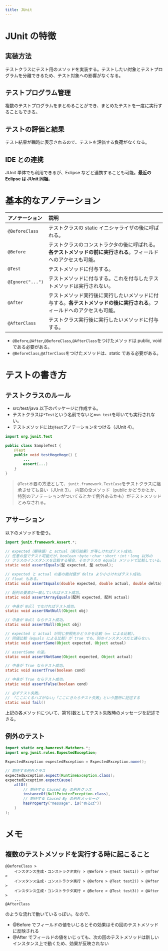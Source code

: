 ```yaml
---
title: JUnit
---
```


# JUnit の特徴

## 実装方法
テストクラスにテスト用のメソッドを実装する。テストしたい対象とテストプログラムを分離できるため、テスト対象への影響がなくなる。

## テストプログラム管理

複数のテストプログラムをまとめることができ、まとめたテストを一度に実行することもできる。

## テストの評価と結果

テスト結果が瞬時に表示されるので、テストを評価する負荷がなくなる。

## IDE との連携

JUnit 単体でも利用できるが、Eclipse などと連携することも可能。**最近の Eclipse は JUnit 同梱**。

# 基本的なアノテーション
|アノテーション|説明|
|:-|:-|
|`@BeforeClass`|テストクラスの static イニシャライザの後に呼ばれる。|
|`@Before`|テストクラスのコンストラクタの後に呼ばれる。**各テストメソッドの前に実行される**。フィールドへのアクセスも可能。|
|`@Test`|テストメソッドに付与する。|
|`@Ignore("...")`|テストメソッドに付与する。これを付与したテストメソッドは実行されない。|
|`@After`|テストメソッド実行後に実行したいメソッドに付与する。**各テストメソッドの後に実行される**。フィールドへのアクセスも可能。|
|`@AfterClass`|テストクラス実行後に実行したいメソッドに付与する。|

- `@Before`,`@After`,`@BeforeClass`,`@AfterClass`をつけたメソッドは public, void である必要がある。
- `@BeforeClass`,`@AfterClass`をつけたメソッドは、static である必要がある。

# テストの書き方

## テストクラスのルール

- src/test/java 以下のパッケージに作成する。
- テストクラスは`*Test`という名前でないと`mvn test`を叩いても実行されない。
- テストメソッドには`@Test`アノテーションをつける（JUnit 4）。

```java
import org.junit.Test

public class SampleTest {
	@Test
	public void testHogeHoge() {
		...
		assert(...)
	}
}
```

> `@Test`不要の方法として、`junit.framework.TestCase`をテストクラスに継承させても良い（JUnit 3）。
> 内部の全メソッド（public かどうかとか、特別のアノテーションがついてるとかで例外あるかも）がテストメソッドとみなされる。


## アサーション
以下のメソッドを使う。

```java
import junit.framework.Assert.*;

// expected（期待値）と actual（実行結果）が等しければテスト成功。
// 任意の型でテスト可能だが、boolean・byte・char・short・int・long 以外の
// クラスのインスタンスを比較する場合、そのクラスの equals メソッドで比較している。
static void assertEquals(型 expected, 型 actual);

// expected と actual の差の絶対値が delta より小さければテスト成功。
// float もある。
static void assertEquals(double expected, double actual, double delta);

// 配列の要素が一致していればテスト成功。
static void assertArrayEquals(配列 expected, 配列 actual)

// 中身が Null でなければテスト成功。
static void assertNotNull(Object obj)

// 中身が Null ならテスト成功。
static void assertNull(Object obj)

// expected と actual が同じ参照先かどうかを比較（== による比較）。
// 同値比較（equals による比較）が true でも、別のインスタンスだと通らない。
static void assertSame(Object expected, Object actual)

// assertSame の逆。
static void assertNotSame(Object expected, Object actual)

// 中身が True ならテスト成功。
static void assertTrue(boolean cond)

// 中身が True ならテスト成功。
static void assertFalse(boolean cond)

// 必ずテスト失敗。
// 「ここにくるハズがない」「ここにきたらテスト失敗」という箇所に記述する
static void fail()
```
上記の各メソッドについて、第1引数としてテスト失敗時のメッセージを記述できる。

## 例外のテスト

```java
import static org.hamcrest.Matchers.*;
import org.junit.rules.ExpectedException;

ExpectedException expectedException = ExpectedException.none();

// 期待する例外クラス
expectedException.expect(RuntimeException.class);
expectedException.expectCause(
	allOf(
		// 期待する Caused By の例外クラス
		instanceOf(NullPointerException.class),
		// 期待する Caused By の例外メッセージ
		hasProperty("message", is("ぬるぽ"))
	)
);
```

# メモ

## 複数のテストメソッドを実行する時に起こること

```
@BeforeClass >
	インスタンス生成・コンストラクタ実行 > @Before > @Test test1() > @After >
	インスタンス生成・コンストラクタ実行 > @Before > @Test test2() > @After >
	インスタンス生成・コンストラクタ実行 > @Before > @Test test3() > @After >
	...
@AfterClass
```

のような流れで動いているっぽい。なので、
- @Before でフィールドの値をいじるとその効果はその回のテストメソッドに反映される
- @After でフィールドの値をいじっても、次の回のテストメソッドは新しいインスタンス上で動くため、効果が反映されない
